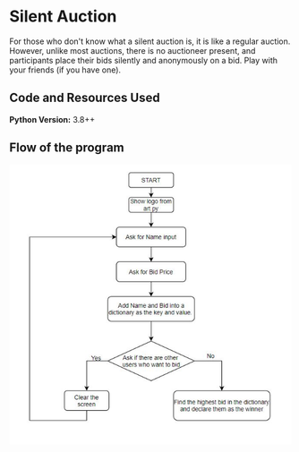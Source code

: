 # Silent Auction
For those who don't know what a silent auction is, it is like a regular auction. However, unlike most auctions, there is no auctioneer present, and participants place their bids silently and anonymously on a bid. Play with your friends (if you have one). 

## Code and Resources Used 
**Python Version:** 3.8++

## Flow of the program
![](https://github.com/aimanraz/silent_auction/blob/main/Blind_flowchart.JPG)

